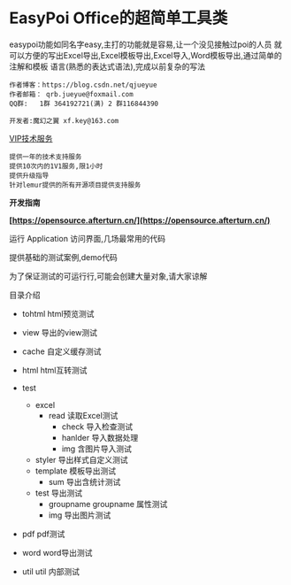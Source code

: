 EasyPoi Office的超简单工具类
===========================

 easypoi功能如同名字easy,主打的功能就是容易,让一个没见接触过poi的人员
就可以方便的写出Excel导出,Excel模板导出,Excel导入,Word模板导出,通过简单的注解和模板
语言(熟悉的表达式语法),完成以前复杂的写法

	作者博客：https://blog.csdn.net/qjueyue
	作者邮箱： qrb.jueyue@foxmail.com
	QQ群:   1群 364192721(满) 2 群116844390
	
	开发者:魔幻之翼 xf.key@163.com



[VIP技术服务](https://lemur.taobao.com)

    提供一年的技术支持服务
    提供10次内的1V1服务,限1小时
    提供升级指导
    针对lemur提供的所有开源项目提供支持服务

**开发指南**

**[https://opensource.afterturn.cn/](https://opensource.afterturn.cn/)**

运行 Application 访问界面,几场最常用的代码

提供基础的测试案例,demo代码

为了保证测试的可运行行,可能会创建大量对象,请大家谅解

目录介绍

- tohtml html预览测试
- view 导出的view测试

- cache 自定义缓存测试
- html html互转测试
 - test
    - excel
       - read 读取Excel测试
          - check 导入检查测试
          - hanlder 导入数据处理
          - img 含图片导入测试
    - styler 导出样式自定义测试
    - template 模板导出测试
        - sum 导出含统计测试
    - test 导出测试
        - groupname groupname 属性测试
        - img 导出图片测试
- pdf pdf测试
- word word导出测试
- util util 内部测试